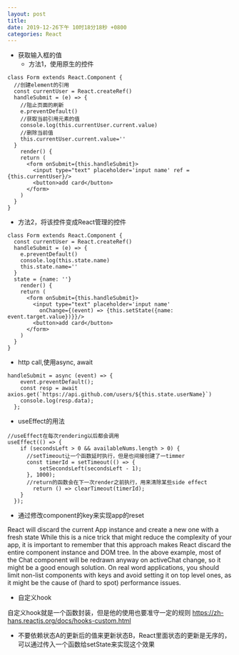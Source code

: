 ```yaml
---
layout: post
title:
date: 2019-12-26下午 10时18分18秒 +0800
categories: React
---
```


- 获取输入框的值
  - 方法1，使用原生的控件

```
class Form extends React.Component {
  //创建element的引用
  const currentUser = React.createRef()
  handleSubmit = (e) => {
    //阻止页面的刷新
    e.preventDefault()
    //获取当前引用元素的值
    console.log(this.currentUser.current.value)
    //删除当前值
    this.currentUser.current.value=''
  }
	render() {
    return (
      <form onSubmit={this.handleSubmit}>
        <input type="text" placeholder='input name' ref = {this.currentUser}/>
        <button>add card</button>
      </form>
    )
  }
}
```

  - 方法2，将该控件变成React管理的控件

```
class Form extends React.Component {
  const currentUser = React.createRef()
  handleSubmit = (e) => {
    e.preventDefault()
    console.log(this.state.name)
    this.state.name=''
  }
  state = {name: ''}
	render() {
    return (
      <form onSubmit={this.handleSubmit}>
        <input type="text" placeholder='input name'
          onChange={(event) => {this.setState({name: event.target.value})}}/>
        <button>add card</button>
      </form>
    )
  }
}
```

- http call,使用async, await

```
handleSubmit = async (event) => {
  	event.preventDefault();
    const resp = await axios.get(`https://api.github.com/users/${this.state.userName}`)
    console.log(resp.data);
  };
```

- useEffect的用法

```
//useEffect在每次rendering以后都会调用
useEffect(() => {
  	if (secondsLeft > 0 && availableNums.length > 0) {
      //setTimeout让一个函数延时执行，但是也间接创建了一timmer
      const timerId = setTimeout(() => {
	      setSecondsLeft(secondsLeft - 1);
      }, 1000);
      //return的函数会在下一次render之前执行，用来清除某些side effect
    	return () => clearTimeout(timerId);
  	}
  });
```

- 通过修改component的key来实现app的reset

React will discard the current App instance and create a new one with a fresh state While this is a nice trick that might reduce the complexity of your app, it is important to remember that this approach makes React discard the entire component instance and DOM tree. In the above example, most of the Chat component will be redrawn anyway on activeChat change, so it might be a good enough solution. On real word applications, you should limit non-list components with keys and avoid setting it on top level ones, as it might be the cause of (hard to spot) performance issues.

- 自定义hook

自定义hook就是一个函数封装，但是他的使用也要准守一定的规则
https://zh-hans.reactjs.org/docs/hooks-custom.html

- 不要依赖状态A的更新后的值来更新状态B，React里面状态的更新是无序的，可以通过传入一个函数给setState来实现这个效果